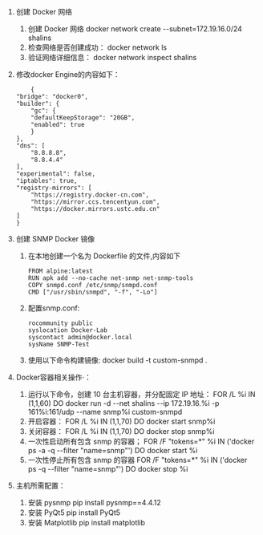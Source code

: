 1. 创建 Docker 网络

    1. 创建 Docker 网络
        docker network create --subnet=172.19.16.0/24 shalins
    2. 检查网络是否创建成功：
        docker network ls
    3. 验证网络详细信息：
        docker network inspect shalins
2. 修改docker Engine的内容如下：
    ```
        {
    "bridge": "docker0",
    "builder": {
        "gc": {
        "defaultKeepStorage": "20GB",
        "enabled": true
        }
    },
    "dns": [
        "8.8.8.8",
        "8.8.4.4"
    ],
    "experimental": false,
    "iptables": true,
    "registry-mirrors": [
        "https://registry.docker-cn.com",
        "https://mirror.ccs.tencentyun.com",
        "https://docker.mirrors.ustc.edu.cn"
    ]
    }
    ```

3. 创建 SNMP Docker 镜像

    1. 在本地创建一个名为 Dockerfile 的文件,内容如下
        ```
        FROM alpine:latest
        RUN apk add --no-cache net-snmp net-snmp-tools
        COPY snmpd.conf /etc/snmp/snmpd.conf
        CMD ["/usr/sbin/snmpd", "-f", "-Lo"]
        ```
    2. 配置snmp.conf:
        ```
        rocommunity public
        syslocation Docker-Lab
        syscontact admin@docker.local
        sysName SNMP-Test
        ```
    3. 使用以下命令构建镜像:
        docker build -t custom-snmpd .
        

4. Docker容器相关操作·：

    1. 运行以下命令，创建 10 台主机容器，并分配固定 IP 地址：
        FOR /L %i IN (1,1,60) DO docker run -d --net shalins --ip 172.19.16.%i -p 161%i:161/udp --name snmp%i custom-snmpd
    2. 开启容器：
        FOR /L %i IN (1,1,70) DO docker start snmp%i
    3. 关闭容器：
        FOR /L %i IN (1,1,70) DO docker stop snmp%i
    4. 一次性启动所有包含 snmp 的容器；
        FOR /F "tokens=*" %i IN ('docker ps -a -q --filter "name=snmp"') DO docker start %i
    5. 一次性停止所有包含 snmp 的容器
        FOR /F "tokens=*" %i IN ('docker ps -q --filter "name=snmp"') DO docker stop %i

5. 主机所需配置：
    1. 安装 pysnmp
        pip install pysnmp==4.4.12
    2. 安装 PyQt5
        pip install PyQt5
    3. 安装 Matplotlib
        pip install matplotlib




